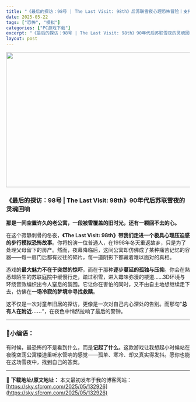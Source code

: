 ```yaml
---
title: "《最后的探访：98号 | The Last Visit: 98th》后苏联雪夜心理恐怖冒险丨支持繁简中文"
date: 2025-05-22
tags: ["恐怖", "模拟"]
categories: ["PC游戏下载"]
excerpt: "《最后的探访：98号 | The Last Visit: 98th》90年代后苏联雪夜的灵魂回响 那是一间空置许久的老公寓，一段被雪覆盖的旧时光，还有一颗回不去的心。 在这个寂静刺骨的冬夜，《The Last Visit: 98th》带我们走进一个极具心理压迫感的步行模拟恐怖故事。你将扮演一位普通人&hellip;"
layout: post
---
```


<img class="aligncenter size-full wp-image-132927" src="https://sky.sfcrom.com/wp-content/uploads/2025/05/2025052200560450.webp" alt="" width="660" height="370" />
<h3 data-start="0" data-end="56"><strong data-start="4" data-end="56">《最后的探访：98号 | The Last Visit: 98th》90年代后苏联雪夜的灵魂回响</strong></h3>
<p data-start="58" data-end="96"><strong data-start="58" data-end="96">那是一间空置许久的老公寓，一段被雪覆盖的旧时光，还有一颗回不去的心。</strong></p>
<p data-start="98" data-end="259">在这个寂静刺骨的冬夜，<strong data-start="109" data-end="162">《The Last Visit: 98th》带我们走进一个极具心理压迫感的步行模拟恐怖故事</strong>。你将扮演一位普通人，在1998年冬天重返故乡，只是为了处理父母留下的房产。然而，夜幕降临后，这间公寓却仿佛成了某种痛苦记忆的容器——每一扇门后都有过往的碎片，每一道阴影下都藏着难以面对的真相。</p>
<p data-start="261" data-end="399">游戏的<strong data-start="264" data-end="280">最大魅力不在于突然的惊吓</strong>，而在于那种<strong data-start="286" data-end="300">逐步蔓延的孤独与压抑</strong>。你会在熟悉却陌生的苏联庭院中缓慢行走，踏过积雪，进入霉味弥漫的楼道……3D环境与环绕音效编织出令人窒息的氛围。它让你在害怕的同时，又不由自主地想继续走下去，仿佛在<strong data-start="382" data-end="398">一场冷寂的梦境中寻找救赎</strong>。</p>
<p data-start="401" data-end="465">这不仅是一次对童年旧居的探访，更像是一次对自己内心深处的告别。而那句“<strong data-start="436" data-end="448">总有人在附近……</strong>”，在夜色中悄然拉响了最后的警钟。</p>


<hr data-start="467" data-end="470" />

<h3 data-start="472" data-end="482">🧊小编语：</h3>
<p data-start="484" data-end="575">有时候，最恐怖的不是看到什么，而是<strong data-start="501" data-end="510">记起了什么</strong>。这款游戏让我想起小时候站在夜晚空荡公寓楼道里听水管响的感觉——孤单、寒冷、却又真实得发抖。愿你也能在这场雪夜中，找到自己的答案。</p>

---
📖 **下载地址/原文地址：** 本文最初发布于我的博客网站：[https://sky.sfcrom.com/2025/05/132926](https://sky.sfcrom.com/2025/05/132926)
